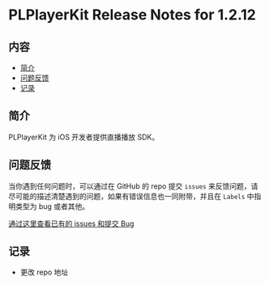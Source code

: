 # PLPlayerKit Release Notes for 1.2.12

## 内容

- [简介](#简介)
- [问题反馈](#问题反馈)
- [记录](#记录)
	
## 简介

PLPlayerKit 为 iOS 开发者提供直播播放 SDK。

## 问题反馈

当你遇到任何问题时，可以通过在 GitHub 的 repo 提交 ```issues``` 来反馈问题，请尽可能的描述清楚遇到的问题，如果有错误信息也一同附带，并且在 ```Labels``` 中指明类型为 bug 或者其他。

[通过这里查看已有的 issues 和提交 Bug](https://github.com/pili-engineering/PLPlayerKit/issues)

## 记录

- 更改 repo 地址